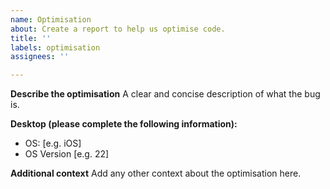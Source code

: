 ```yaml
---
name: Optimisation
about: Create a report to help us optimise code.
title: ''
labels: optimisation
assignees: ''

---
```


**Describe the optimisation**
A clear and concise description of what the bug is.

**Desktop (please complete the following information):**
 - OS: [e.g. iOS]
 - OS Version [e.g. 22]

**Additional context**
Add any other context about the optimisation here.
